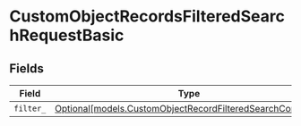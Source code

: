 # CustomObjectRecordsFilteredSearchRequestBasic


## Fields

| Field                                                                                                                | Type                                                                                                                 | Required                                                                                                             | Description                                                                                                          |
| -------------------------------------------------------------------------------------------------------------------- | -------------------------------------------------------------------------------------------------------------------- | -------------------------------------------------------------------------------------------------------------------- | -------------------------------------------------------------------------------------------------------------------- |
| `filter_`                                                                                                            | [Optional[models.CustomObjectRecordFilteredSearchCondition]](../models/customobjectrecordfilteredsearchcondition.md) | :heavy_minus_sign:                                                                                                   | N/A                                                                                                                  |